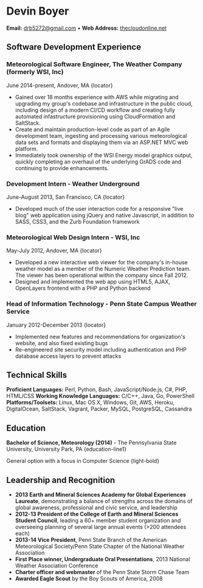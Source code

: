 # Devin Boyer
**Email:** drb5272@gmail.com  &bull;  **Web Address:** [thecloudonline.net](https://thecloudonline.net)

## Software Development Experience
### Meteorological Software Engineer, The Weather Company (formerly WSI, Inc)
June 2014-present, Andover, MA
{locator}
* Gained over 18 months experience with AWS while migrating and upgrading my group's codebase and infrastructure in the public cloud, including design of a modern CI/CD workflow and creating fully automated infastructure provisioning using CloudFormation and SaltStack.
* Create and maintain production-level code as part of an Agile development team, ingesting and processing various meteorological data sets and formats and displaying them via an ASP.NET MVC web platform.
*  Immediately took ownership of the WSI Energy model graphics output, quickly completing an overhaul of the underlying GrADS code and continuing to provide enhancements.
### Development Intern - Weather Underground
June-August 2013, San Francisco, CA
{locator}
* Developed much of the user interaction code for a responsive "live blog" web application using jQuery and native Javascript, in addition to SASS, CSS3, and the Zurb Foundation framework
### Meteorological Web Design Intern - WSI, Inc
May-July 2012, Andover, MA
{locator}
* Developed a new interactive web viewer for the company's in-house weather model as a member of the Numeric Weather Prediction team. The viewer has been operational within the company since Fall 2012.
* Designed and implemented the web app using HTML5, AJAX, OpenLayers frontend with a PHP and Python backend
### Head of Information Technology - Penn State Campus Weather Service
January 2012-December 2013
{locator}
* Implemented new features and recommendations for organization's website, and also fixed existing bugs
* Re-engineered site security model including authentication and PHP database access layers to prevent attacks
## Technical Skills
**Proficient Languages:** Perl, Python, Bash, JavaScript/Node.js, C#, PHP, HTML/CSS
**Working Knowledge Languages:** C/C++, Java, Go, PowerShell
**Platforms/Toolsets:** Linux, Mac OS X, Windows, Git, AWS, Heroku, DigitalOcean, SaltStack, Vagrant, Packer, MySQL, PostgreSQL, Cassandra
## Education
**Bachelor of Science, Meteorology (2014)** - The Pennsylvania State University, University Park, PA 
{education-line1}

General option with a focus in Computer Science
{light-bold}
## Leadership and Recognition
* **2013 Earth and Mineral Sciences Academy for Global Experiences Laureate**, demonstrating a balance of strengths across the domains of global awareness, professional and civic service, and leadership
* **2012-13 President of the College of Earth and Mineral Sciences Student Council**, leading a 60+ member student organization and overseeing planning of several large annual events (>200 attendees each)
* **2013-14 Vice President**, Penn State Branch of the American Meteorological Society/Penn State Chapter of the National Weather Association
* **First Place winner, Undergraduate Oral Presentations**, 2013 National Weather Association Conference
* **Charter officer and webmaster** of the Penn State Storm Chase Team
* **Awarded Eagle Scout** by the Boy Scouts of America, 2008